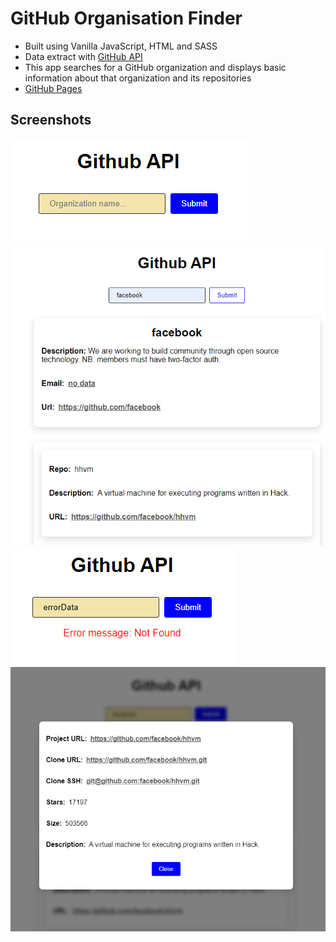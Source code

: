 # GitHub Organisation Finder 

- Built using Vanilla JavaScript, HTML and SASS
- Data extract with [GitHub API](https://docs.github.com/en/rest/reference/orgs)
- This app searches for a GitHub organization and displays basic information about that organization and its repositories
- [GitHub Pages](https://arturjackowiak.github.io/GitHub-Organisation-Finder/)

## Screenshots

![Start](images/image-1.PNG)
![Results](images/image-2.PNG)
![Error](images/image-3.PNG)
![Modal](images/image-4.PNG)
